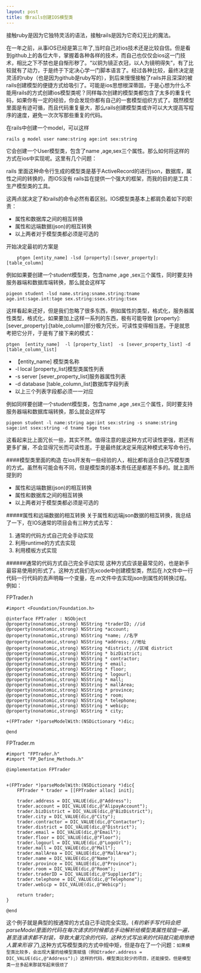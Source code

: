 ```yaml
---
layout: post
title: 像rails创建IOS模型类
---
```


接触ruby是因为它独特灵活的语法，接触rails是因为它奇幻无比的魔法。

在一年之前，从事iOS已经是第三年了,当时自己对ios技术还是比较自信。但是看到github上的各位大牛，掌握着各种各样的技术，而自己也仅仅会ios这一门技术，相比之下不禁也是自惭形秽了。“以铜为镜正衣冠，以人为镜明得失”，有了比较就有了动力，于是终于下定决心学一门脚本语言了。经过各种比较，最终决定是灵活的ruby（也是因为github是ruby写的），到后来慢慢接触了rails并且深深的被rails创建模型的便捷方式给吸引了。可能是ios思想根深蒂固，于是心想为什么不能用rails的方式创建ios模型类呢？同样每次创建的模型类都包含了太多的重复代码，如果你有一定的经验，你会发现你都有自己的一套模型组织方式了。既然模型里面是有迹可循，而且代码重复量大，那么rails创建模型类或许可以大大提高写程序的速度，避免一次次写那些重复的代码。

在rails中创建一个model，可以这样

	rails g model user name:string age:int sex:string

它会创建一个User模型类，包含了name ,age,sex三个属性。那么如何将这样的方式在ios中实现呢。这里有几个问题：

rails 里面这种命令行生成的模型类是基于ActiveRecord的进行json，数据库，属性之间的转换的，而IOS没有
rails旨在提供一个强大的框架，而我的目的是工具：生产模型类的工具。

这两点就决定了和rails的命令必然有着区别。IOS模型类基本上都肩负着如下的职责：

* 属性和数据库之间的相互转换
* 属性和远端数据(json)的相互转换
* 以上两者对于模型类都必须是可选的

开始决定最初的方案是
       
        ptgen [entity_name] -lsd [property]:[sever_property]:[table_column]

例如如果要创建一个student模型类，包含name ,age ,sex三个属性，同时要支持服务器端和数据库端转换，那么就会这样写
 
	pigeon student -lsd name.string:sname.string:tname  age.int:sage.int:tage sex.string:ssex.string:tsex

这样看起来还好，但是我们忽略了很多东西，例如属性的类型，格式化，服务器属性类型，格式化，如果要加上这样一系列的东西，极有可能导致 [property]:[sever_property]:[table_column]部分极为冗长，可读性变得相当差。于是就思考把它分开，于是有了接下来的模式：

	ptgen  [entity_name]  -l [property_list]  -s [sever_property_list] -d [table_column_list]
	
	
* 【entity_name] 模型类名称  
*  -l local  [property_list]模型类属性列表 
*  -s server [sever_property_list]服务器属性列表
*  -d database  [table_column_list]数据库字段列表
* 以上三个列表字段都必须一一对应

例如同样要创建一个student模型类，包含name ,age ,sex三个属性，同时要支持服务器端和数据库端转换，那么就会这样写

	pigeon student -l name:string age:int sex:string -s sname:string sage:int ssex:string -d tname tage tsex

这看起来比上面冗长一些，其实不然。值得注意的是这种方式可读性更强，若还有更多扩展，不会显得冗长而可读性差。于是最终就决定采用这种模式来写命令行。


####模型类里面的构造
在ios开发有一些经验的人，相比都有适合自己写模型类的方式。虽然有可能会有不同，但是模型类的基本责任还是都差不多的。就上面所提到的

* 属性和远端数据(json)的相互转换
* 属性和数据库之间的相互转换
* 以上两者对于模型类都必须是可选的

#####属性和远端数据的相互转换
关于属性和远端json数据的相互转换，我总结了一下，在IOS通常的项目会有三种方式去写：

1. 通常的代码方式自己完全手动实现
2. 利用runtime的方式去实现
3. 利用模板方式实现

######通常的代码方式自己完全手动实现
这种方式应该是最常见的，也是新手最容易使用的形式了。这种方式我们先xcode中创建模型类，然后在.h文件中一行代码一行代码的去声明每一个变量，在.m文件中去实现json到属性的转换过程。例如：

FPTrader.h

```objc
#import <Foundation/Foundation.h>

@interface FPTrader : NSObject
@property(nonatomic,strong) NSString *traderID; //id
@property(nonatomic,strong) NSString *account;
@property(nonatomic,strong) NSString *name; //名字
@property(nonatomic,strong) NSString *address; //地址
@property(nonatomic,strong) NSString *district; //区域 district
@property(nonatomic,strong) NSString * bizDistrict;
@property(nonatomic,strong) NSString * contractor;
@property(nonatomic,strong) NSString * email;
@property(nonatomic,strong) NSString * floor;
@property(nonatomic,strong) NSString * logourl;
@property(nonatomic,strong) NSString * mall;
@property(nonatomic,strong) NSString * mallArea;
@property(nonatomic,strong) NSString * province;
@property(nonatomic,strong) NSString * room;
@property(nonatomic,strong) NSString * telephone;
@property(nonatomic,strong) NSString * webicp;
@property(nonatomic,strong) NSString * city;

+(FPTrader *)parseModelWith:(NSDictionary *)dic;

@end
```

FPTrader.m

```objc
#import "FPTrader.h"
#import "FP_Define_Methods.h"

@implementation FPTrader


+(FPTrader *)parseModelWith:(NSDictionary *)dic{
    FPTrader * trader = [[FPTrader alloc] init];
    
    trader.address = DIC_VALUE(dic,@"Address");
    trader.account = DIC_VALUE(dic,@"AlipayAccount");
    trader.bizDistrict = DIC_VALUE(dic,@"BizDistrict");
    trader.city = DIC_VALUE(dic,@"City");
    trader.contractor = DIC_VALUE(dic,@"Contactor");
    trader.district = DIC_VALUE(dic,@"District");
    trader.email = DIC_VALUE(dic,@"Email");
    trader.floor = DIC_VALUE(dic,@"Floor");
    trader.logourl = DIC_VALUE(dic,@"LogoUrl");
    trader.mall = DIC_VALUE(dic,@"Mall");
    trader.mallArea = DIC_VALUE(dic,@"MallArea");
    trader.name = DIC_VALUE(dic,@"Name");
    trader.province = DIC_VALUE(dic,@"Province");
    trader.room = DIC_VALUE(dic,@"Room");
    trader.traderID = DIC_VALUE(dic,@"SupplierId");
    trader.telephone = DIC_VALUE(dic,@"Telephone");
    trader.webicp = DIC_VALUE(dic,@"Webicp");
    
    return trader;
}

@end
```

这个例子就是典型的按通常的方式自己手动完全实现。(<i>有的新手写代码会把parseModel里面的代码在每次请求的时候都去手动解析给模型类属性赋值一遍，甚至连请求都不封装，导致大量冗余的代码，这种方式写出来的代码就只能用惨绝人寰来形容了</i>),这种方式写模型类的方式中规中矩，但是存在了一个问题：`如果模型类比较多，会出现大量的给模型类赋值（例如trader.address = DIC_VALUE(dic,@"Address");）这样的代码，模型类比较少的项目，还能接受。但是模型类一旦多起来那就写起来很烦了`
